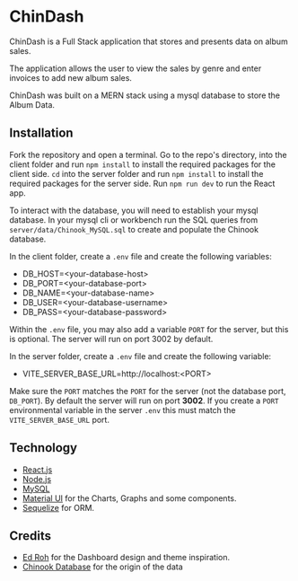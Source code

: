 # ChinDash

ChinDash is a Full Stack application that stores and presents data on album sales.

The application allows the user to view the sales by genre and enter invoices to add new album sales.

ChinDash was built on a MERN stack using a mysql database to store the Album Data.

## Installation

Fork the repository and open a terminal. Go to the repo's directory, into the client folder and run `npm install` to install the required packages for the client side. `cd` into the server folder and run `npm install` to install the required packages for the server side. Run `npm run dev` to run the React app.

To interact with the database, you will need to establish your mysql database. In your mysql cli or workbench run the SQL queries from `server/data/Chinook_MySQL.sql` to create and populate the Chinook database.

In the client folder, create a `.env` file and create the following variables:

- DB_HOST=\<your-database-host>
- DB_PORT=\<your-database-port>
- DB_NAME=\<your-database-name>
- DB_USER=\<your-database-username>
- DB_PASS=\<your-database-password>

Within the `.env` file, you may also add a variable `PORT` for the server, but this is optional. The server will run on port 3002 by default.

In the server folder, create a `.env` file and create the following variable:

- VITE_SERVER_BASE_URL=ht<span>tp://</span>localhost:\<PORT>

Make sure the `PORT` matches the `PORT` for the server (not the database port, `DB_PORT`). By default the server will run on port **3002**. If you create a `PORT` environmental variable in the server `.env` this must match the `VITE_SERVER_BASE_URL` port.

## Technology
- [React.js](https://react.dev/)
- [Node.js](https://nodejs.org/en)
- [MySQL](https://www.mysql.com/)
- [Material UI](https://mui.com/material-ui/) for the Charts, Graphs and some components.
- [Sequelize](https://sequelize.org/) for ORM.

## Credits

- [Ed Roh](https://www.youtube.com/watch?v=wYpCWwD1oz0) for the Dashboard design and theme inspiration.
- [Chinook Database](https://github.com/lerocha/chinook-database) for the origin of the data


